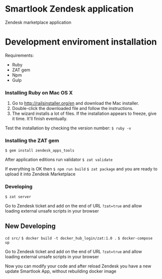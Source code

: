 # Smartlook Zendesk application
Zendesk marketplace application

# Development enviroment installation

Requirements:
  - Ruby
  - ZAT gem
  - Npm
  - Gulp

### Installing Ruby on Mac OS X
1. Go to http://railsinstaller.org/en and download the Mac installer.
2. Double-click the downloaded file and follow the instructions.
3. The wizard installs a lot of files. If the installation appears to freeze, give it time. It'll finish eventually.

Test the installation by checking the version number:
`$ ruby -v`

### Installing the ZAT gem
`$ gem install zendesk_apps_tools`

After application editions run validator
`$ zat validate`

If everything is OK then
`$ npm run build`
`$ zat package`
and you are ready to upload it into Zendesk Marketplace

### Developing
`$ zat server`

Go to Zendesk ticket and add on the end of URL `?zat=true` and allow loading external unsafe scripts in your browser


## New Developing
`cd src/`
`$ docker build -t docker_hub_login/zat:1.0 .`
`$ docker-compose up`

Go to Zendesk ticket and add on the end of URL `?zat=true` and allow loading external unsafe scripts in your browser

Now you can modify your code and after reload Zendesk you have a new update Smartlook App, without rebuilding docker image